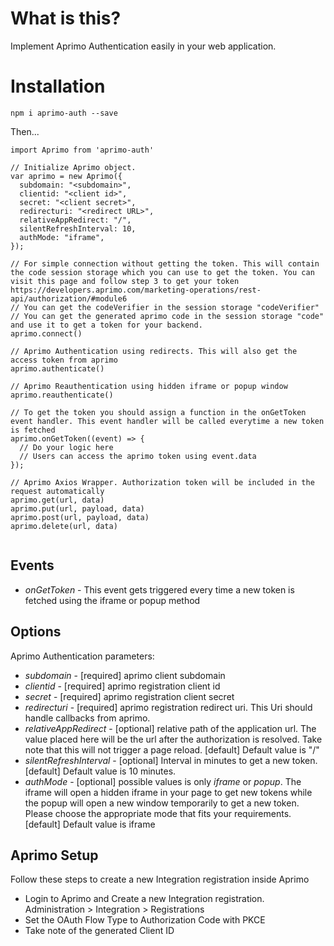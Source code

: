 # What is this?

Implement Aprimo Authentication easily in your web application.

# Installation

`npm i aprimo-auth --save`

Then...

```
import Aprimo from 'aprimo-auth'

// Initialize Aprimo object.
var aprimo = new Aprimo({
  subdomain: "<subdomain>",
  clientid: "<client id>",
  secret: "<client secret>",
  redirecturi: "<redirect URL>",
  relativeAppRedirect: "/",
  silentRefreshInterval: 10,
  authMode: "iframe",
});

// For simple connection without getting the token. This will contain the code session storage which you can use to get the token. You can visit this page and follow step 3 to get your token https://developers.aprimo.com/marketing-operations/rest-api/authorization/#module6
// You can get the codeVerifier in the session storage "codeVerifier"
// You can get the generated aprimo code in the session storage "code" and use it to get a token for your backend.
aprimo.connect()

// Aprimo Authentication using redirects. This will also get the access token from aprimo
aprimo.authenticate()

// Aprimo Reauthentication using hidden iframe or popup window
aprimo.reauthenticate()

// To get the token you should assign a function in the onGetToken event handler. This event handler will be called everytime a new token is fetched
aprimo.onGetToken((event) => {
  // Do your logic here
  // Users can access the aprimo token using event.data
});

// Aprimo Axios Wrapper. Authorization token will be included in the request automatically
aprimo.get(url, data)
aprimo.put(url, payload, data)
aprimo.post(url, payload, data)
aprimo.delete(url, data)


```

## Events

- _onGetToken_ - This event gets triggered every time a new token is fetched using the iframe or popup method

## Options

Aprimo Authentication parameters:

- _subdomain_ - [required] aprimo client subdomain
- _clientid_ - [required] aprimo registration client id
- _secret_ - [required] aprimo registration client secret
- _redirecturi_ - [required] aprimo registration redirect uri. This Uri should handle callbacks from aprimo.
- _relativeAppRedirect_ - [optional] relative path of the application url. The value placed here will be the url after the authorization is resolved. Take note that this will not trigger a page reload. [default] Default value is "/"
- _silentRefreshInterval_ - [optional] Interval in minutes to get a new token. [default] Default value is 10 minutes.
- _authMode_ - [optional] possible values is only _iframe_ or _popup_. The iframe will open a hidden iframe in your page to get new tokens while the popup will open a new window temporarily to get a new token. Please choose the appropriate mode that fits your requirements. [default] Default value is iframe

## Aprimo Setup

Follow these steps to create a new Integration registration inside Aprimo

- Login to Aprimo and Create a new Integration registration. Administration > Integration > Registrations
- Set the OAuth Flow Type to Authorization Code with PKCE
- Take note of the generated Client ID
